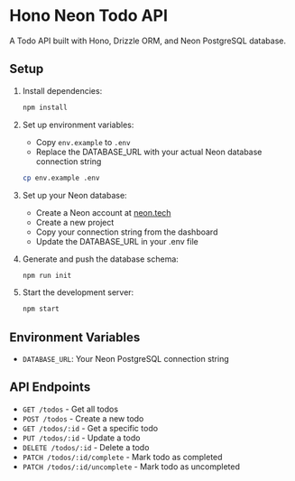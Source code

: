 # Hono Neon Todo API

A Todo API built with Hono, Drizzle ORM, and Neon PostgreSQL database.

## Setup

1. Install dependencies:
   ```bash
   npm install
   ```

2. Set up environment variables:
   - Copy `env.example` to `.env`
   - Replace the DATABASE_URL with your actual Neon database connection string
   ```bash
   cp env.example .env
   ```

3. Set up your Neon database:
   - Create a Neon account at [neon.tech](https://neon.tech)
   - Create a new project
   - Copy your connection string from the dashboard
   - Update the DATABASE_URL in your .env file

4. Generate and push the database schema:
   ```bash
   npm run init
   ```

5. Start the development server:
   ```bash
   npm start
   ```

## Environment Variables

- `DATABASE_URL`: Your Neon PostgreSQL connection string

## API Endpoints

- `GET /todos` - Get all todos
- `POST /todos` - Create a new todo
- `GET /todos/:id` - Get a specific todo
- `PUT /todos/:id` - Update a todo
- `DELETE /todos/:id` - Delete a todo
- `PATCH /todos/:id/complete` - Mark todo as completed
- `PATCH /todos/:id/uncomplete` - Mark todo as uncompleted
